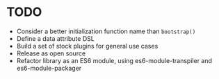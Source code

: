TODO
====

* Consider a better initialization function name than `bootstrap()`
* Define a data attribute DSL
* Build a set of stock plugins for general use cases
* Release as open source
* Refactor library as an ES6 module, using es6-module-transpiler and es6-module-packager
